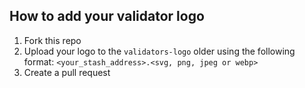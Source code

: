 ## How to add your validator logo

1. Fork this repo
2. Upload your logo to the `validators-logo` older using the following format:
`<your_stash_address>.<svg, png, jpeg or webp>`
3. Create a pull request
